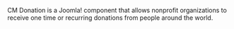 CM Donation is a Joomla! component that allows nonprofit organizations to receive one time or recurring donations from people around the world.
